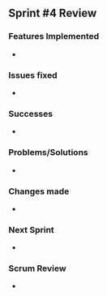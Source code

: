 ## Sprint #4 Review

### Features Implemented

- 

### Issues fixed

- 

### Successes

 - 

###  Problems/Solutions

 - 

### Changes made

 - 

### Next Sprint

 - 

### Scrum Review

 - 